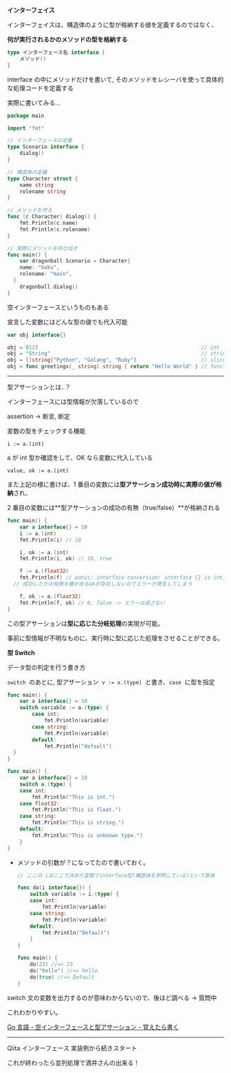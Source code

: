 **インターフェイス**

インターフェイスは、構造体のように型が格納する値を定義するのではなく、

**何が実行されるかのメソッドの型を格納する**

```go
type インターフェース名 interface {
	メソッド()
}
```

interface の中にメソッドだけを書いて, そのメソッドをレシーバを使って具体的な処理コードを定義する

実際に書いてみる...

```go
package main

import "fmt"

// インターフェースの定義
type Scenario interface {
	dialog()
}

// 構造体の定義
type Character struct {
	name string
	rolename string
}

// メソッドを作る
func (c Character) dialog() {
	fmt.Println(c.name)
	fmt.Println(c.rolename)
}

// 実際にメソッドを呼び出す
func main() {
	var dragonball Scenario = Character{
	name: "Goku",
	rolename: "main",
  }
	dragonball.dialog()
}
```

空インターフェースというものもある

宣言した変数にはどんな型の値でも代入可能

```go
var obj interface{}

obj = 0123                                                     // int
obj = "String"                                                 // string
obj = []string{"Python", "Golang", "Ruby"}                     // slice
obj = func greetings(_ string) string { return "Hello World" } // function
```

---

型アサーションとは..？

インターフェースには型情報が欠落しているので

assertion → 断言, 断定

変数の型をチェックする機能

`i := a.(int)`

a が int 型か確認をして、OK なら変数に代入している

`value, ok := a.(int)`

また上記の様に書けば、1 番目の変数には**型アサーション成功時に実際の値が格納**され、

2 番目の変数には**型アサーションの成功の有無（true/false）**が格納される

```go
func main() {
	var a interface{} = 10
	i := a.(int)
	fmt.Println(i) // 10

	i, ok := a.(int)
	fmt.Println(i, ok) // 10, true

	f := a.(float32)
	fmt.Println(f) // panic: interface conversion: interface {} is int, not float32
  // 成功したかの有無を確かめるokが存在しないのでエラーが発生してしまう

	f, ok := a.(float32)
	fmt.Println(f, ok) // 0, false -> エラーは返さない
}
```

この型アサーションは**型に応じた分岐処理**の実現が可能。

事前に型情報が不明なものに、実行時に型に応じた処理をさせることができる。

**型 Switch**

データ型の判定を行う書き方

`switch`  のあとに, 型アサーション  `v := x.(type)`  と書き、`case`  に型を指定

```go
func main() {
	var a interface{} = 10
	switch variable := a.(type) {
		case int:
			fmt.Println(variable)
		case string:
			fmt.Println(variable)
		default:
			fmt.Println("default")
  }
}
```

```go
func main() {
    var a interface{} = 10
    switch a.(type) {
    case int:
        fmt.Println("This is int.")
    case float32:
        fmt.Println("This is float.")
    case string:
        fmt.Println("This is string.")
    default:
        fmt.Println("This is unknown type.")
    }
}
```

- メソッドの引数が？になってたので書いておく。

  ```go
  // ここの iはここで決めた変数でinterface型(構造体を参照している)という意味

  func do(i interface{}) {
      switch variable := i.(type) {
      case int:
          fmt.Println(variable)
      case string:
          fmt.Println(variable)
      default:
          fmt.Println("Default")
      }
  }

  func main() {
      do(23) //=> 23
      do("hello") //=> hello
      do(true) //=> Default
  }
  ```

switch 文の変数を出力するのが意味わからないので、後ほど調べる → 質問中

これわかりやすい。

[Go 言語 - 空インターフェースと型アサーション - 覚えたら書く](https://blog.y-yuki.net/entry/2017/05/08/000000)

---

Qiita インターフェース 実装例から続きスタート

これが終わったら並列処理で酒井さんの出来る！
